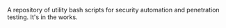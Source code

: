 A repository of utility bash scripts for security automation and penetration testing. It's in the works.
